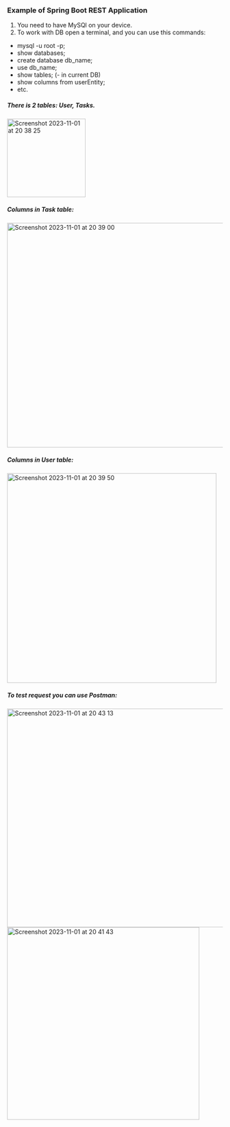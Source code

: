 ### Example of Spring Boot REST Application 

1. You need to have MySQl on your device. 
2. To work with DB open a terminal, and you can use this commands:
- mysql -u root -p; 
- show databases;
- create database db_name;
- use db_name;
- show tables; (- in current DB)
- show columns from userEntity; 
- etc.


##### There is 2 tables: User, Tasks.
<img width="183" alt="Screenshot 2023-11-01 at 20 38 25" src="https://github.com/Oskilochka/spring-rest-example/assets/57913900/2e76fa01-8593-4c24-b7d7-d4eecc1ea6ae">

##### Columns in Task table:
<img width="524" alt="Screenshot 2023-11-01 at 20 39 00" src="https://github.com/Oskilochka/spring-rest-example/assets/57913900/24ec70b6-9d71-4790-a8cf-5859c38971f3">

##### Columns in User table:
<img width="489" alt="Screenshot 2023-11-01 at 20 39 50" src="https://github.com/Oskilochka/spring-rest-example/assets/57913900/f5303ee3-36b9-4215-b719-71662e477a0f">

##### To test request you can use Postman:
<img width="510" alt="Screenshot 2023-11-01 at 20 43 13" src="https://github.com/Oskilochka/spring-rest-example/assets/57913900/caf64c8b-28bd-4294-9bc7-ec07c8f2dc2a">

<img width="449" alt="Screenshot 2023-11-01 at 20 41 43" src="https://github.com/Oskilochka/spring-rest-example/assets/57913900/335dd9fe-9114-4772-ba17-0f646e4c8500">
